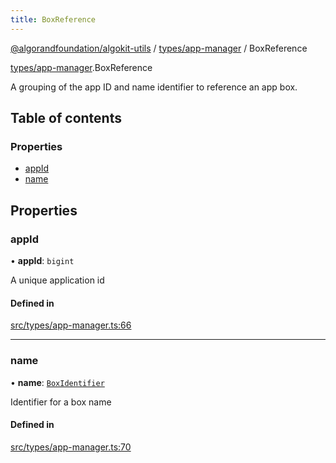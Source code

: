 ```yaml
---
title: BoxReference
---
```


[@algorandfoundation/algokit-utils](/reference/algokit-utils-ts/api/readme/) / [types/app-manager](/reference/algokit-utils-ts/api/modules/types_app_manager/) / BoxReference

[types/app-manager](/reference/algokit-utils-ts/api/modules/types_app_manager/).BoxReference

A grouping of the app ID and name identifier to reference an app box.

## Table of contents

### Properties

- [appId](types_app_manager.BoxReference.md#appid)
- [name](types_app_manager.BoxReference.md#name)

## Properties

### appId

• **appId**: `bigint`

A unique application id

#### Defined in

[src/types/app-manager.ts:66](https://github.com/algorandfoundation/algokit-utils-ts/blob/main/src/types/app-manager.ts#L66)

---

### name

• **name**: [`BoxIdentifier`](/reference/algokit-utils-ts/api/modules/types_app_manager/#boxidentifier)

Identifier for a box name

#### Defined in

[src/types/app-manager.ts:70](https://github.com/algorandfoundation/algokit-utils-ts/blob/main/src/types/app-manager.ts#L70)
